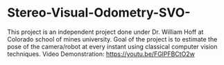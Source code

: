 # Stereo-Visual-Odometry-SVO-
This project is an independent project done under Dr. William Hoff at Colorado school of mines university. Goal of the project is to estimate the pose of the camera/robot at every instant using classical computer vision techniques.
Video Demonstration: https://youtu.be/FGlPFBCtO2w
